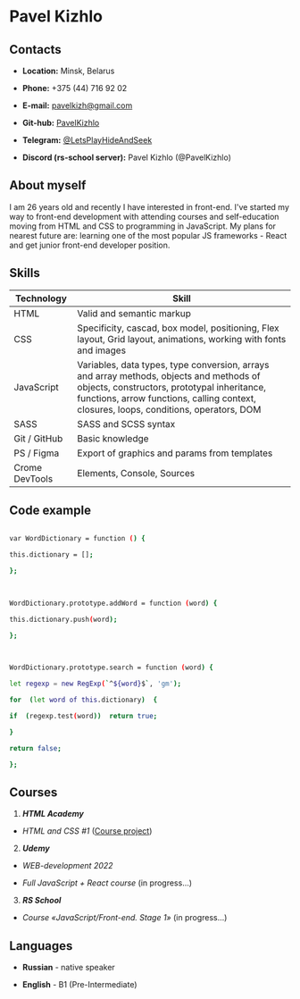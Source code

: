#  **Pavel Kizhlo**

  

##  Contacts

-  **Location:** Minsk, Belarus

-  **Phone:** +375 (44) 716 92 02

-  **E-mail:** pavelkizh@gmail.com

-  **Git-hub:**  [PavelKizhlo](https://github.com/PavelKizhlo)

-  **Telegram:**  [@LetsPlayHideAndSeek](t.me/LetsPlayHideAndSeek)

-  **Discord (rs-school server):** Pavel Kizhlo (@PavelKizhlo)

  

##  About myself

I am 26 years old and recently I have interested in front-end. I've started my way to front-end development with attending courses and self-education moving from HTML and CSS to programming in JavaScript. My plans for nearest future are: learning one of the most popular JS frameworks - React and get junior front-end developer position.

  

##  Skills

| Technology | Skill |
|--|--|
| HTML | Valid and semantic markup |
| CSS | Specificity, cascad, box model, positioning, Flex layout, Grid layout, animations, working with fonts and images |
| JavaScript | Variables, data types, type conversion, arrays and array methods, objects and methods of objects, constructors, prototypal inheritance, functions, arrow functions, calling context, closures, loops, conditions, operators, DOM |
| SASS | SASS and SCSS syntax |
| Git / GitHub | Basic knowledge |
| PS / Figma | Export of graphics and params from templates |
| Crome DevTools | Elements, Console, Sources |


  

##  Code example

```sh

var WordDictionary = function () {

this.dictionary = [];

};

  

WordDictionary.prototype.addWord = function (word) {

this.dictionary.push(word);

};

  

WordDictionary.prototype.search = function (word) {

let regexp = new RegExp(`^${word}$`, 'gm');

for  (let word of this.dictionary)  {

if  (regexp.test(word))  return true;

}

return false;

};

```

  

##  Courses

1.  ***HTML Academy***

-  *HTML and CSS #1* ([Course project](https://github.com/PavelKizhlo/1962505-device-33))

2.  ***Udemy***

-  *WEB-development 2022*

-  *Full JavaScript + React course* (in progress...)

3.  ***RS School***

-  *Course «JavaScript/Front-end. Stage 1»* (in progress...)

  

##  Languages

-  **Russian** - native speaker

-  **English** - B1 (Pre-Intermediate)